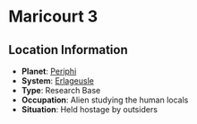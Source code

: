 # Maricourt 3

## Location Information
- **Planet**: [Periphi](../planet--periphi.md)
- **System**: [Erlageusle](../../../system--erlageusle.md)
- **Type**: Research Base
- **Occupation**: Alien studying the human locals
- **Situation**: Held hostage by outsiders